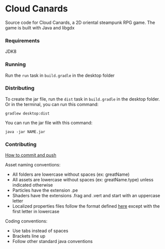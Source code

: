 # Cloud Canards
Source code for Cloud Canards, a 2D oriental steampunk RPG game.
The game is built with Java and libgdx
### Requirements
JDK8

### Running
Run the `run` task in `build.gradle` in the desktop folder

### Distributing
To create the jar file, run the `dist` task in `build.gradle` in the desktop folder.
Or in the terminal, you can run this command:
```
gradlew desktop:dist
```
You can run the jar file with this command:
```
java -jar NAME.jar
```

### Contributing
[How to commit and push](https://docs.google.com/document/d/1KCgO_vruejmSxdvUqu2XfoC39zno_lhD3_o7mPA-Vtc/edit)

Asset naming conventions:
* All folders are lowercase without spaces (ex: greatName)
* All assets are lowercase without spaces (ex: greatName.type)
unless indicated otherwise
* Particles have the extension .pe
* Shaders have the extensions .frag and .vert and start with
an uppercase letter
* Localized properties files follow the format defined
[here](https://github.com/libgdx/libgdx/wiki/Internationalization-and-Localization#creating-properties-files)
except with the first letter in lowercase

Coding conventions:
* Use tabs instead of spaces
* Brackets line up
* Follow other standard java conventions